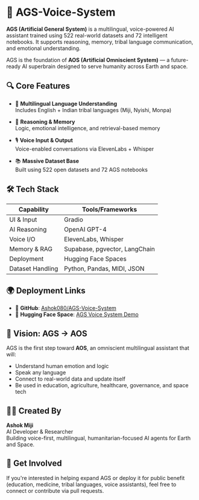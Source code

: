 # 🧠 AGS-Voice-System

**AGS (Artificial General System)** is a multilingual, voice-powered AI assistant trained using 522 real-world datasets and 72 intelligent notebooks. It supports reasoning, memory, tribal language communication, and emotional understanding.

AGS is the foundation of **AOS (Artificial Omniscient System)** — a future-ready AI superbrain designed to serve humanity across Earth and space.



## 🔍 Core Features

- 💬 **Multilingual Language Understanding**  
  Includes English + Indian tribal languages (Miji, Nyishi, Monpa)

- 🧠 **Reasoning & Memory**  
  Logic, emotional intelligence, and retrieval-based memory

- 🎙 **Voice Input & Output**  
  Voice-enabled conversations via ElevenLabs + Whisper

- 📚 **Massive Dataset Base**  
  Built using 522 open datasets and 72 AGS notebooks



## 🛠 Tech Stack

| Capability         | Tools/Frameworks                         |
|--------------------|------------------------------------------|
| UI & Input         | Gradio                                   |
| AI Reasoning       | OpenAI GPT-4                             |
| Voice I/O          | ElevenLabs, Whisper                      |
| Memory & RAG       | Supabase, pgvector, LangChain            |
| Deployment         | Hugging Face Spaces                      |
| Dataset Handling   | Python, Pandas, MIDI, JSON               |



## 🌍 Deployment Links

- 🔗 **GitHub**: [Ashok080/AGS-Voice-System](https://github.com/Ashok080/AGS-Voice-System)  
- 🚀 **Hugging Face Space**: [AGS Voice System Demo](https://huggingface.co/spaces/Ashok080/AGS-Voice-System)



## 🤖 Vision: AGS → AOS

AGS is the first step toward **AOS**, an omniscient multilingual assistant that will:

- Understand human emotion and logic  
- Speak any language  
- Connect to real-world data and update itself  
- Be used in education, agriculture, healthcare, governance, and space tech



## 👨‍🚀 Created By

**Ashok Miji**  
AI Developer & Researcher  
Building voice-first, multilingual, humanitarian-focused AI agents for Earth and Space.



## 📣 Get Involved

If you're interested in helping expand AGS or deploy it for public benefit (education, medicine, tribal languages, voice assistants), feel free to connect or contribute via pull requests.
